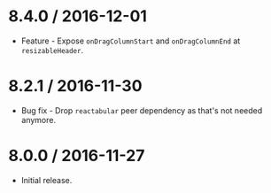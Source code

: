 8.4.0 / 2016-12-01
==================

  * Feature - Expose `onDragColumnStart` and `onDragColumnEnd` at `resizableHeader`.

8.2.1 / 2016-11-30
==================

  * Bug fix - Drop `reactabular` peer dependency as that's not needed anymore.

8.0.0 / 2016-11-27
==================

  * Initial release.
